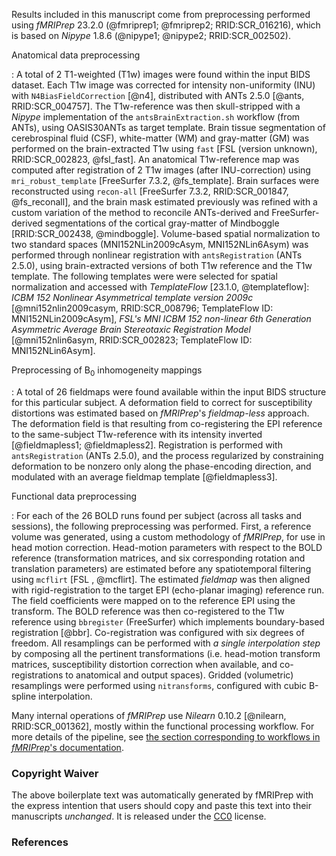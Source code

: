
Results included in this manuscript come from preprocessing
performed using *fMRIPrep* 23.2.0
(@fmriprep1; @fmriprep2; RRID:SCR_016216),
which is based on *Nipype* 1.8.6
(@nipype1; @nipype2; RRID:SCR_002502).


Anatomical data preprocessing

: A total of 2 T1-weighted (T1w) images were found within the input
BIDS dataset. Each T1w image was corrected for intensity
non-uniformity (INU) with `N4BiasFieldCorrection` [@n4], distributed with ANTs 2.5.0
[@ants, RRID:SCR_004757].
The T1w-reference was then skull-stripped with a *Nipype* implementation of
the `antsBrainExtraction.sh` workflow (from ANTs), using OASIS30ANTs
as target template.
Brain tissue segmentation of cerebrospinal fluid (CSF),
white-matter (WM) and gray-matter (GM) was performed on
the brain-extracted T1w using `fast` [FSL (version unknown), RRID:SCR_002823, @fsl_fast].
An anatomical T1w-reference map was computed after registration of
2 T1w images (after INU-correction) using
`mri_robust_template` [FreeSurfer 7.3.2, @fs_template].
Brain surfaces were reconstructed using `recon-all` [FreeSurfer 7.3.2,
RRID:SCR_001847, @fs_reconall], and the brain mask estimated
previously was refined with a custom variation of the method to reconcile
ANTs-derived and FreeSurfer-derived segmentations of the cortical
gray-matter of Mindboggle [RRID:SCR_002438, @mindboggle].
Volume-based spatial normalization to two standard spaces (MNI152NLin2009cAsym, MNI152NLin6Asym) was performed through
nonlinear registration with `antsRegistration` (ANTs 2.5.0),
using brain-extracted versions of both T1w reference and the T1w template.
The following templates were were selected for spatial normalization
and accessed with *TemplateFlow* [23.1.0, @templateflow]:
*ICBM 152 Nonlinear Asymmetrical template version 2009c* [@mni152nlin2009casym, RRID:SCR_008796; TemplateFlow ID: MNI152NLin2009cAsym], *FSL's MNI ICBM 152 non-linear 6th Generation Asymmetric Average Brain Stereotaxic Registration Model* [@mni152nlin6asym, RRID:SCR_002823; TemplateFlow ID: MNI152NLin6Asym].


Preprocessing of B<sub>0</sub> inhomogeneity mappings

: A total of 26 fieldmaps were found available within the input
BIDS structure for this particular subject.
A deformation field to correct for susceptibility distortions was estimated
based on *fMRIPrep*'s *fieldmap-less* approach.
The deformation field is that resulting from co-registering the EPI reference
to the same-subject T1w-reference with its intensity inverted [@fieldmapless1;
@fieldmapless2].
Registration is performed with `antsRegistration`
(ANTs 2.5.0), and
the process regularized by constraining deformation to be nonzero only
along the phase-encoding direction, and modulated with an average fieldmap
template [@fieldmapless3].

Functional data preprocessing

: For each of the 26 BOLD runs found per subject (across all
tasks and sessions), the following preprocessing was performed.
First, a reference volume was generated,
using a custom methodology of *fMRIPrep*, for use in head motion correction.
Head-motion parameters with respect to the BOLD reference
(transformation matrices, and six corresponding rotation and translation
parameters) are estimated before any spatiotemporal filtering using
`mcflirt` [FSL <ver>, @mcflirt].
The estimated *fieldmap* was then aligned with rigid-registration to the target
EPI (echo-planar imaging) reference run.
The field coefficients were mapped on to the reference EPI using the transform.
The BOLD reference was then co-registered to the T1w reference using
`bbregister` (FreeSurfer) which implements boundary-based registration [@bbr].
Co-registration was configured with six degrees of freedom.
All resamplings can be performed with *a single interpolation
step* by composing all the pertinent transformations (i.e. head-motion
transform matrices, susceptibility distortion correction when available,
and co-registrations to anatomical and output spaces).
Gridded (volumetric) resamplings were performed using `nitransforms`,
configured with cubic B-spline interpolation.


Many internal operations of *fMRIPrep* use
*Nilearn* 0.10.2 [@nilearn, RRID:SCR_001362],
mostly within the functional processing workflow.
For more details of the pipeline, see [the section corresponding
to workflows in *fMRIPrep*'s documentation](https://fmriprep.readthedocs.io/en/latest/workflows.html "FMRIPrep's documentation").


### Copyright Waiver

The above boilerplate text was automatically generated by fMRIPrep
with the express intention that users should copy and paste this
text into their manuscripts *unchanged*.
It is released under the [CC0](https://creativecommons.org/publicdomain/zero/1.0/) license.

### References

